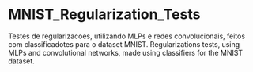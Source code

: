 # MNIST_Regularization_Tests
Testes de regularizacoes, utilizando MLPs e redes convolucionais, feitos com classificadotes para o dataset MNIST.
Regularizations tests, using MLPs and convolutional networks, made using classifiers for the MNIST dataset.
